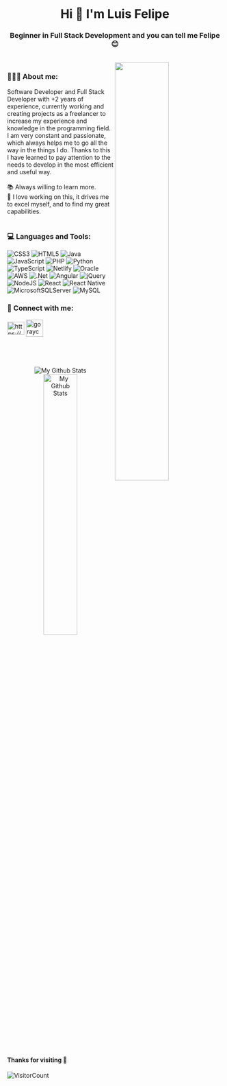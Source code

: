 <h1 align="center">Hi 👋 I'm Luis Felipe</h1>
<h3 align="center">Beginner in Full Stack Development and you can tell me Felipe 😊</h3>
<br/>

<img align="right" width="50%" src="https://i.postimg.cc/Njp40zZp/programmer-Sinfondo.png">

<h3 align="left">👨🏻‍💻 About me:</h3>
Software Developer and Full Stack Developer with +2 years of experience, currently working and creating projects as a freelancer to increase my experience and knowledge in the programming field. I am very constant and passionate, which always helps me to go all the way in the things I do. Thanks to this I have learned to pay attention to the needs to develop in the most efficient and useful way.<br><br>📚 Always willing to learn more.<br>🤝 I love working on this, it drives me to excel myself, and to find my great capabilities. 

<br/>

# <h3 align="left">💻 Languages and Tools:</h3>
![CSS3](https://img.shields.io/badge/css3-%231572B6.svg?style=for-the-badge&logo=css3&logoColor=white) ![HTML5](https://img.shields.io/badge/html5-%23E34F26.svg?style=for-the-badge&logo=html5&logoColor=white) ![Java](https://img.shields.io/badge/java-%23ED8B00.svg?style=for-the-badge&logo=java&logoColor=white) ![JavaScript](https://img.shields.io/badge/javascript-%23323330.svg?style=for-the-badge&logo=javascript&logoColor=%23F7DF1E) ![PHP](https://img.shields.io/badge/php-%23777BB4.svg?style=for-the-badge&logo=php&logoColor=white) ![Python](https://img.shields.io/badge/python-3670A0?style=for-the-badge&logo=python&logoColor=ffdd54) ![TypeScript](https://img.shields.io/badge/typescript-%23007ACC.svg?style=for-the-badge&logo=typescript&logoColor=white) ![Netlify](https://img.shields.io/badge/netlify-%23000000.svg?style=for-the-badge&logo=netlify&logoColor=#00C7B7) ![Oracle](https://img.shields.io/badge/Oracle-F80000?style=for-the-badge&logo=oracle&logoColor=white) ![AWS](https://img.shields.io/badge/AWS-%23FF9900.svg?style=for-the-badge&logo=amazon-aws&logoColor=white) ![.Net](https://img.shields.io/badge/.NET-5C2D91?style=for-the-badge&logo=.net&logoColor=white) ![Angular](https://img.shields.io/badge/angular-%23DD0031.svg?style=for-the-badge&logo=angular&logoColor=white) ![jQuery](https://img.shields.io/badge/jquery-%230769AD.svg?style=for-the-badge&logo=jquery&logoColor=white) ![NodeJS](https://img.shields.io/badge/node.js-6DA55F?style=for-the-badge&logo=node.js&logoColor=white) ![React](https://img.shields.io/badge/react-%2320232a.svg?style=for-the-badge&logo=react&logoColor=%2361DAFB) ![React Native](https://img.shields.io/badge/react_native-%2320232a.svg?style=for-the-badge&logo=react&logoColor=%2361DAFB) ![MicrosoftSQLServer](https://img.shields.io/badge/Microsoft%20SQL%20Sever-CC2927?style=for-the-badge&logo=microsoft%20sql%20server&logoColor=white) ![MySQL](https://img.shields.io/badge/mysql-%2300f.svg?style=for-the-badge&logo=mysql&logoColor=white)

<h3 align="left">🔗 Connect with me:</h3>
<p align="left">
<a href="https://www.linkedin.com/in/lfelipeu/" target="blank"><img align="center" src="https://raw.githubusercontent.com/rahuldkjain/github-profile-readme-generator/master/src/images/icons/Social/linked-in-alt.svg" alt="https://www.linkedin.com/in/gerson-aguedo-yanac-aa949b1b5/" height="30" width="40" /></a>
<a href="https://dazzling-manatee-22c380.netlify.app/" target="blank"><img align="center" src="https://img.icons8.com/fluency/48/000000/domain.png" alt="goraycode" height="40" width="40" /></a>
</p>

#
<br/>
<p align="center">
<img  src="https://github-readme-stats.vercel.app/api?username=lfelipeu&theme=midnight-purple&hide_border=true&include_all_commits=false&count_private=true" alt="My Github Stats">
<img  width="39.5%"  src="https://github-readme-stats.vercel.app/api/top-langs/?username=lfelipeu&theme=midnight-purple&hide_border=true&include_all_commits=false&count_private=true&layout=compact" alt="My Github Stats">
</p>
 
<br/>
 
#### Thanks for visiting :crossed_fingers:
![VisitorCount](https://profile-counter.glitch.me/lfelipeu/count.svg)
